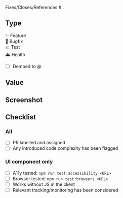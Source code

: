 Fixes/Closes/References #

## Type
<!-- delete as appropriate -->
✨ Feature  
🐛 Bugfix  
📈 Test  
🚑 Health

- [ ] Demoed to @

## Value
<!-- how does this add value? -->

## Screenshot
<!-- drag screenshot here -->

## Checklist
### All
- [ ] PR labelled and assigned
- [ ] Any introduced code complexity has been flagged

<!-- delete below if not UI -->
### UI component only
- [ ] A11y tested: `npm run test:accessibility <URL>`
- [ ] Browser tested: `npm run test:browsers <URL>`
- [ ] Works without JS in the client
- [ ] Relevant tracking/monitoring has been considered

